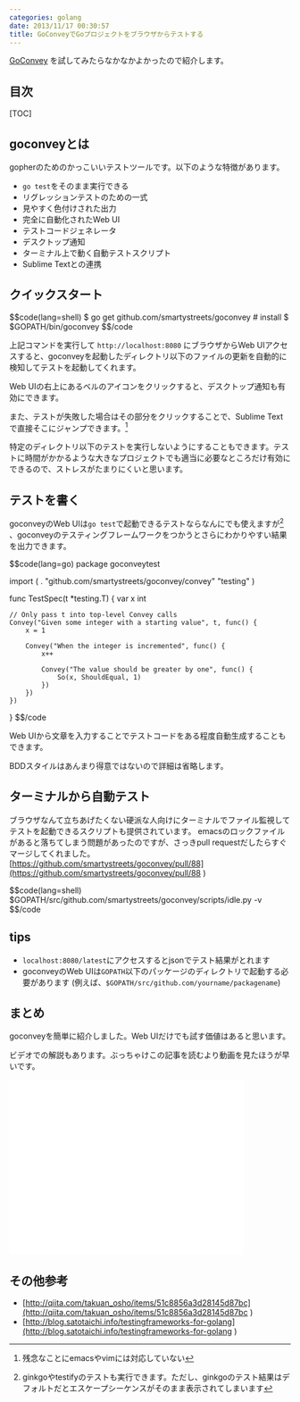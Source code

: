 ```yaml
---
categories: golang
date: 2013/11/17 00:30:57
title: GoConveyでGoプロジェクトをブラウザからテストする
---
```


[GoConvey](http://smartystreets.github.io/goconvey/) を試してみたらなかなかよかったので紹介します。

## 目次

[TOC]

## goconveyとは

gopherのためのかっこいいテストツールです。以下のような特徴があります。

* `go test`をそのまま実行できる
* リグレッションテストのための一式
* 見やすく色付けされた出力
* 完全に自動化されたWeb UI
* テストコードジェネレータ
* デスクトップ通知
* ターミナル上で動く自動テストスクリプト
* Sublime Textとの連携


## クイックスタート

$$code(lang=shell)
$ go get github.com/smartystreets/goconvey # install
$ $GOPATH/bin/goconvey
$$/code

上記コマンドを実行して `http://localhost:8080` にブラウザからWeb UIアクセスすると、goconveyを起動したディレクトリ以下のファイルの更新を自動的に検知してテストを起動してくれます。

Web UIの右上にあるベルのアイコンをクリックすると、デスクトップ通知も有効にできます。

また、テストが失敗した場合はその部分をクリックすることで、Sublime Textで直接そこにジャンプできます。[^1]

特定のディレクトリ以下のテストを実行しないようにすることもできます。テストに時間がかかるような大きなプロジェクトでも適当に必要なところだけ有効にできるので、ストレスがたまりにくいと思います。

## テストを書く

goconveyのWeb UIは`go test`で起動できるテストならなんにでも使えますが[^2] 、goconveyのテスティングフレームワークをつかうとさらにわかりやすい結果を出力できます。

$$code(lang=go)
package goconveytest

import (
	. "github.com/smartystreets/goconvey/convey"
	"testing"
)

func TestSpec(t *testing.T) {
	var x int

	// Only pass t into top-level Convey calls
	Convey("Given some integer with a starting value", t, func() {
		x = 1

		Convey("When the integer is incremented", func() {
			x++

			Convey("The value should be greater by one", func() {
				So(x, ShouldEqual, 1)
			})
		})
	})
}
$$/code

Web UIから文章を入力することでテストコードをある程度自動生成することもできます。

BDDスタイルはあんまり得意ではないので詳細は省略します。



## ターミナルから自動テスト

ブラウザなんて立ちあげたくない硬派な人向けにターミナルでファイル監視してテストを起動できるスクリプトも提供されています。
emacsのロックファイルがあると落ちてしまう問題があったのですが、さっきpull requestだしたらすぐマージしてくれました。 [https://github.com/smartystreets/goconvey/pull/88](https://github.com/smartystreets/goconvey/pull/88 ) 

$$code(lang=shell)
$GOPATH/src/github.com/smartystreets/goconvey/scripts/idle.py -v
$$/code


## tips

* `localhost:8080/latest`にアクセスするとjsonでテスト結果がとれます
* goconveyのWeb UIは`GOPATH`以下のパッケージのディレクトリで起動する必要があります (例えば、`$GOPATH/src/github.com/yourname/packagename`)



## まとめ

goconveyを簡単に紹介しました。Web UIだけでも試す価値はあると思います。

ビデオでの解説もあります。ぶっちゃけこの記事を読むより動画を見たほうが早いです。

<iframe width="420" height="315" src="//www.youtube.com/embed/vL_UD1oAF0E" frameborder="0" allowfullscreen></iframe>


## その他参考

* [http://qiita.com/takuan_osho/items/51c8856a3d28145d87bc](http://qiita.com/takuan_osho/items/51c8856a3d28145d87bc ) 
* [http://blog.satotaichi.info/testingframeworks-for-golang](http://blog.satotaichi.info/testingframeworks-for-golang ) 

[^1]: 残念なことにemacsやvimには対応していない
[^2]: ginkgoやtestifyのテストも実行できます。ただし、ginkgoのテスト結果はデフォルトだとエスケープシーケンスがそのまま表示されてしまいます
